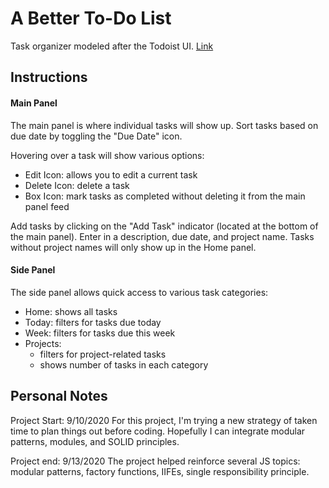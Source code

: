 # A Better To-Do List
Task organizer modeled after the Todoist UI. 
[Link](https://themddropout.github.io/betterToDoList/)

## Instructions
#### Main Panel
The main panel is where individual tasks will show up. Sort tasks based on due date by toggling the "Due Date" icon.

Hovering over a task will show various options:
* Edit Icon: allows you to edit a current task
* Delete Icon: delete a task
* Box Icon: mark tasks as completed without deleting it from the main panel feed 

Add tasks by clicking on the "Add Task" indicator (located at the bottom of the main panel). Enter in a description, due date, and project name. Tasks without project names will only show up in the Home panel.  

#### Side Panel
The side panel allows quick access to various task categories:
* Home: shows all tasks
* Today: filters for tasks due today
* Week: filters for tasks due this week
* Projects: 
  * filters for project-related tasks
  * shows number of tasks in each category 



## Personal Notes
Project Start: 9/10/2020
For this project, I'm trying a new strategy of taken time to plan things out before coding. Hopefully I can integrate modular patterns, modules, and SOLID principles. 

Project end: 9/13/2020
The project helped reinforce several JS topics: modular patterns, factory functions, IIFEs, single responsibility principle. 